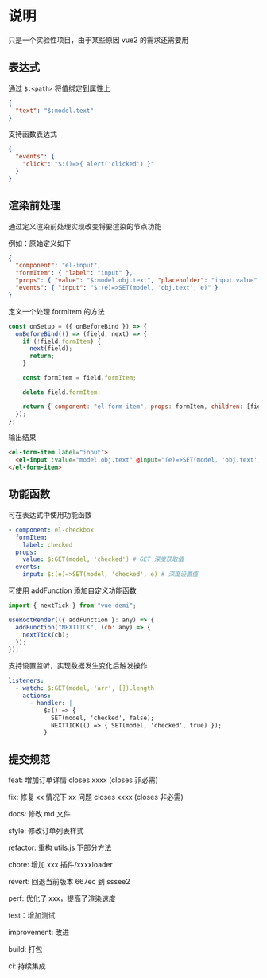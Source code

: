 # 说明

只是一个实验性项目，由于某些原因 vue2 的需求还需要用

## 表达式

通过 `$:<path>` 将值绑定到属性上

```json
{
  "text": "$:model.text"
}
```

支持函数表达式

```json
{
  "events": {
    "click": "$:()=>{ alert('clicked') }"
  }
}
```

## 渲染前处理

通过定义渲染前处理实现改变将要渲染的节点功能

例如：原始定义如下

```json
{
  "component": "el-input",
  "formItem": { "label": "input" },
  "props": { "value": "$:model.obj.text", "placeholder": "input value" },
  "events": { "input": "$:(e)=>SET(model, 'obj.text', e)" }
}
```

定义一个处理 formItem 的方法

```javascript
const onSetup = ({ onBeforeBind }) => {
  onBeforeBind(() => (field, next) => {
    if (!field.formItem) {
      next(field);
      return;
    }

    const formItem = field.formItem;

    delete field.formItem;

    return { component: "el-form-item", props: formItem, children: [field] };
  });
};
```

输出结果

```html
<el-form-item label="input">
  <el-input :value="model.obj.text" @input="(e)=>SET(model, 'obj.text', e)" />
</el-form-item>
```

## 功能函数

可在表达式中使用功能函数

```yaml
- component: el-checkbox
  formItem:
    label: checked
  props:
    value: $:GET(model, 'checked') # GET 深度获取值
  events:
    input: $:(e)=>SET(model, 'checked', e) # 深度设置值
```

可使用 addFunction 添加自定义功能函数

```javascript
import { nextTick } from "vue-demi";

useRootRender(({ addFunction }: any) => {
  addFunction("NEXTTICK", (cb: any) => {
    nextTick(cb);
  });
});
```

支持设置监听，实现数据发生变化后触发操作

```yaml
listeners:
  - watch: $:GET(model, 'arr', []).length
    actions:
      - handler: |
          $:() => {
            SET(model, 'checked', false); 
            NEXTTICK(() => { SET(model, 'checked', true) }); 
          }
```

## 提交规范

feat: 增加订单详情 closes xxxx (closes 非必需)

fix: 修复 xx 情况下 xx 问题 closes xxxx (closes 非必需)

docs: 修改 md 文件

style: 修改订单列表样式

refactor: 重构 utils.js 下部分方法

chore: 增加 xxx 插件/xxxxloader

revert: 回退当前版本 667ec 到 sssee2

perf: 优化了 xxx，提高了渲染速度

test：增加测试

improvement: 改进

build: 打包

ci: 持续集成
